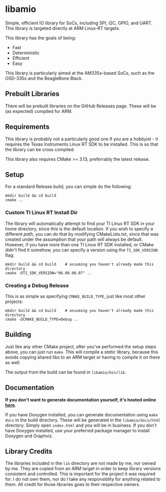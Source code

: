 # libamio

Simple, efficient IO library for SoCs, including SPI, I2C, GPIO, and UART. This library is targeted directly at ARM Linux-RT targets.

This library has the goals of being:
- Fast
- Deterministic
- Efficient
- Easy

This library is particularly aimed at the AM335x-based SoCs, such as the
OSD-335x and the BeagleBone Black.

## Prebuilt Libraries

There will be prebuilt libraries on the GitHub Releases page. These will be (as
expected) compiled for ARM.

## Requirements

This library is probably not a particularly good one if you are a hobbyist - it
requires the Texas Instruments Linux RT SDK to be installed. This is so that
the library can be cross compiled.

This library also requires CMake >= 3.13, preferrably the latest release.

## Setup

For a standard Release build, you can simple do the following:

```
mkdir build && cd build
cmake ..
```

### Custom TI Linux RT Install Dir

The library will automatically attempt to find your TI Linux RT SDK in your
home directory, since this is the default location. If you wish to specify a
different *path*, you can do that by modifying CMakeLists.txt, since that was
created under the assumption that your path will always be default. However, if
you have more than one TI Linux RT SDK installed, or CMake didn't find it
somehow, you can specify a version using the `TI_SDK_VERSION` flag:

```
mkdir build && cd build    # assuming you haven't already made this directory
cmake -DTI_SDK_VERSION="06.00.00.07" ..
```

### Creating a Debug Release

This is as simple as specifying `CMAKE_BUILD_TYPE`, just like most other projects:

```
mkdir build && cd build    # assuming you haven't already made this directory
cmake -DCMAKE_BUILD_TYPE=Debug ..
```

## Building

Just like any other CMake project, after you've performed the setup steps
above, you can just run `make`. This will compile a *static* library, because
this avoids copying shared libs to an ARM target or having to compile it on
there as well.

The output from the build can be found in `libamio/bin/lib`.

## Documentation

**If you don't want to generate documentation yourself, it's hosted online
[here](https://willeccles.github.io/libamio).**

If you have Doxygen installed, you can generate documentation using `make docs`
in the build directory. These will be generated in the `libamio/docs/html`
directory. Simply open `index.html` and you will be in business. If you don't
have Doxygen installed, use your preferred package manager to install Doxygen
and Graphviz.

## Library Credits

The libraries included in the `lib` directory are not made by me, nor owned by
me. They are copied from an ARM target in order to keep library versions
consistent and controlled. This is important for the project it was required
for. I do not own them, nor do I take any responsiblity for anything related to
them. All credit for those libraries goes to their respective owners.
